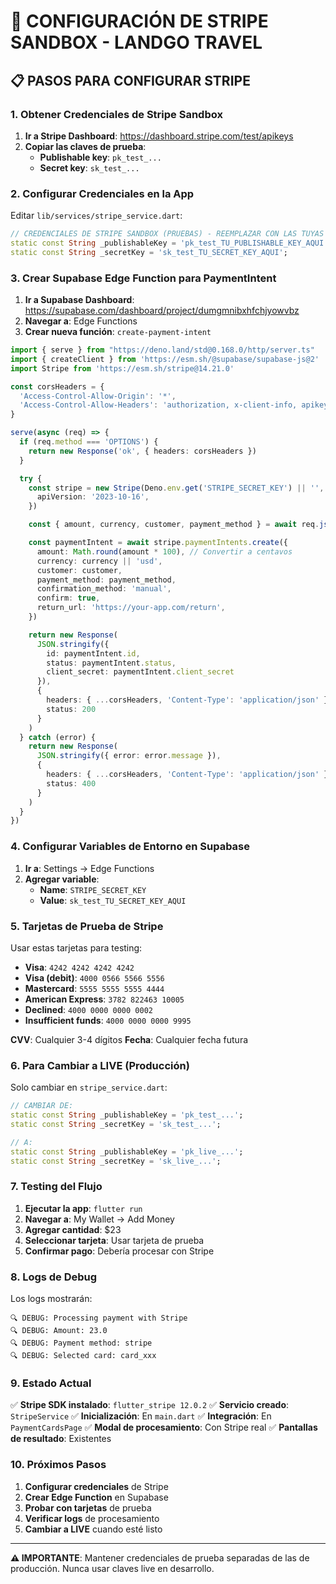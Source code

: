 # 🚀 CONFIGURACIÓN DE STRIPE SANDBOX - LANDGO TRAVEL

## 📋 PASOS PARA CONFIGURAR STRIPE

### **1. Obtener Credenciales de Stripe Sandbox**

1. **Ir a Stripe Dashboard**: https://dashboard.stripe.com/test/apikeys
2. **Copiar las claves de prueba**:
   - **Publishable key**: `pk_test_...`
   - **Secret key**: `sk_test_...`

### **2. Configurar Credenciales en la App**

Editar `lib/services/stripe_service.dart`:

```dart
// CREDENCIALES DE STRIPE SANDBOX (PRUEBAS) - REEMPLAZAR CON LAS TUYAS
static const String _publishableKey = 'pk_test_TU_PUBLISHABLE_KEY_AQUI';
static const String _secretKey = 'sk_test_TU_SECRET_KEY_AQUI';
```

### **3. Crear Supabase Edge Function para PaymentIntent**

1. **Ir a Supabase Dashboard**: https://supabase.com/dashboard/project/dumgmnibxhfchjyowvbz
2. **Navegar a**: Edge Functions
3. **Crear nueva función**: `create-payment-intent`

```typescript
import { serve } from "https://deno.land/std@0.168.0/http/server.ts"
import { createClient } from 'https://esm.sh/@supabase/supabase-js@2'
import Stripe from 'https://esm.sh/stripe@14.21.0'

const corsHeaders = {
  'Access-Control-Allow-Origin': '*',
  'Access-Control-Allow-Headers': 'authorization, x-client-info, apikey, content-type',
}

serve(async (req) => {
  if (req.method === 'OPTIONS') {
    return new Response('ok', { headers: corsHeaders })
  }

  try {
    const stripe = new Stripe(Deno.env.get('STRIPE_SECRET_KEY') || '', {
      apiVersion: '2023-10-16',
    })

    const { amount, currency, customer, payment_method } = await req.json()

    const paymentIntent = await stripe.paymentIntents.create({
      amount: Math.round(amount * 100), // Convertir a centavos
      currency: currency || 'usd',
      customer: customer,
      payment_method: payment_method,
      confirmation_method: 'manual',
      confirm: true,
      return_url: 'https://your-app.com/return',
    })

    return new Response(
      JSON.stringify({ 
        id: paymentIntent.id, 
        status: paymentIntent.status,
        client_secret: paymentIntent.client_secret 
      }),
      { 
        headers: { ...corsHeaders, 'Content-Type': 'application/json' },
        status: 200 
      }
    )
  } catch (error) {
    return new Response(
      JSON.stringify({ error: error.message }),
      { 
        headers: { ...corsHeaders, 'Content-Type': 'application/json' },
        status: 400 
      }
    )
  }
})
```

### **4. Configurar Variables de Entorno en Supabase**

1. **Ir a**: Settings → Edge Functions
2. **Agregar variable**:
   - **Name**: `STRIPE_SECRET_KEY`
   - **Value**: `sk_test_TU_SECRET_KEY_AQUI`

### **5. Tarjetas de Prueba de Stripe**

Usar estas tarjetas para testing:

- **Visa**: `4242 4242 4242 4242`
- **Visa (debit)**: `4000 0566 5566 5556`
- **Mastercard**: `5555 5555 5555 4444`
- **American Express**: `3782 822463 10005`
- **Declined**: `4000 0000 0000 0002`
- **Insufficient funds**: `4000 0000 0000 9995`

**CVV**: Cualquier 3-4 dígitos
**Fecha**: Cualquier fecha futura

### **6. Para Cambiar a LIVE (Producción)**

Solo cambiar en `stripe_service.dart`:

```dart
// CAMBIAR DE:
static const String _publishableKey = 'pk_test_...';
static const String _secretKey = 'sk_test_...';

// A:
static const String _publishableKey = 'pk_live_...';
static const String _secretKey = 'sk_live_...';
```

### **7. Testing del Flujo**

1. **Ejecutar la app**: `flutter run`
2. **Navegar a**: My Wallet → Add Money
3. **Agregar cantidad**: $23
4. **Seleccionar tarjeta**: Usar tarjeta de prueba
5. **Confirmar pago**: Debería procesar con Stripe

### **8. Logs de Debug**

Los logs mostrarán:
```
🔍 DEBUG: Processing payment with Stripe
🔍 DEBUG: Amount: 23.0
🔍 DEBUG: Payment method: stripe
🔍 DEBUG: Selected card: card_xxx
```

### **9. Estado Actual**

✅ **Stripe SDK instalado**: `flutter_stripe 12.0.2`
✅ **Servicio creado**: `StripeService`
✅ **Inicialización**: En `main.dart`
✅ **Integración**: En `PaymentCardsPage`
✅ **Modal de procesamiento**: Con Stripe real
✅ **Pantallas de resultado**: Existentes

### **10. Próximos Pasos**

1. **Configurar credenciales** de Stripe
2. **Crear Edge Function** en Supabase
3. **Probar con tarjetas** de prueba
4. **Verificar logs** de procesamiento
5. **Cambiar a LIVE** cuando esté listo

---

**⚠️ IMPORTANTE**: Mantener credenciales de prueba separadas de las de producción. Nunca usar claves live en desarrollo.
